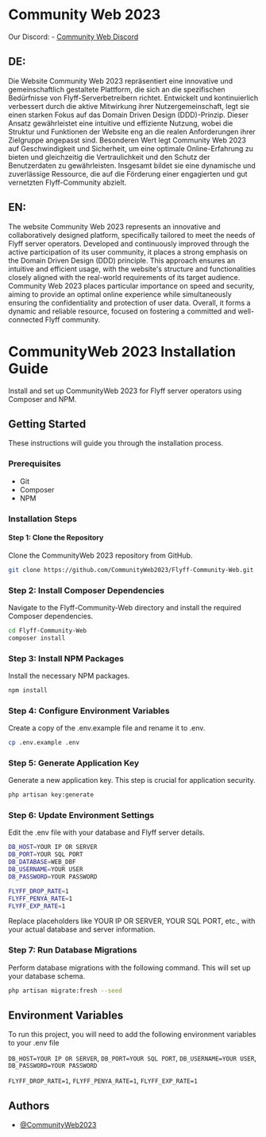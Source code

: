 
# Community Web 2023

Our Discord: - [Community Web Discord](https://discord.gg/x9wCwQ6Dkn)


## DE:
Die Website Community Web 2023 repräsentiert eine innovative und gemeinschaftlich gestaltete Plattform, die sich an die spezifischen Bedürfnisse von Flyff-Serverbetreibern richtet. Entwickelt und kontinuierlich verbessert durch die aktive Mitwirkung ihrer Nutzergemeinschaft, legt sie einen starken Fokus auf das Domain Driven Design (DDD)-Prinzip. Dieser Ansatz gewährleistet eine intuitive und effiziente Nutzung, wobei die Struktur und Funktionen der Website eng an die realen Anforderungen ihrer Zielgruppe angepasst sind. Besonderen Wert legt Community Web 2023 auf Geschwindigkeit und Sicherheit, um eine optimale Online-Erfahrung zu bieten und gleichzeitig die Vertraulichkeit und den Schutz der Benutzerdaten zu gewährleisten. Insgesamt bildet sie eine dynamische und zuverlässige Ressource, die auf die Förderung einer engagierten und gut vernetzten Flyff-Community abzielt.


## EN:
The website Community Web 2023 represents an innovative and collaboratively designed platform, specifically tailored to meet the needs of Flyff server operators. Developed and continuously improved through the active participation of its user community, it places a strong emphasis on the Domain Driven Design (DDD) principle. This approach ensures an intuitive and efficient usage, with the website's structure and functionalities closely aligned with the real-world requirements of its target audience. Community Web 2023 places particular importance on speed and security, aiming to provide an optimal online experience while simultaneously ensuring the confidentiality and protection of user data. Overall, it forms a dynamic and reliable resource, focused on fostering a committed and well-connected Flyff community.
# CommunityWeb 2023 Installation Guide

Install and set up CommunityWeb 2023 for Flyff server operators using Composer and NPM.

## Getting Started

These instructions will guide you through the installation process.

### Prerequisites

- Git
- Composer
- NPM

### Installation Steps

#### Step 1: Clone the Repository

Clone the CommunityWeb 2023 repository from GitHub.

```bash
git clone https://github.com/CommunityWeb2023/Flyff-Community-Web.git
```

### Step 2: Install Composer Dependencies
Navigate to the Flyff-Community-Web directory and install the required Composer dependencies.
```bash
cd Flyff-Community-Web
composer install
```

### Step 3: Install NPM Packages
Install the necessary NPM packages.
```bash
npm install
```

### Step 4: Configure Environment Variables
Create a copy of the .env.example file and rename it to .env.
```bash
cp .env.example .env
```

### Step 5: Generate Application Key
Generate a new application key. This step is crucial for application security.
```bash
php artisan key:generate   
```

### Step 6: Update Environment Settings
Edit the .env file with your database and Flyff server details.
```bash
DB_HOST=YOUR IP OR SERVER
DB_PORT=YOUR SQL PORT
DB_DATABASE=WEB_DBF
DB_USERNAME=YOUR USER
DB_PASSWORD=YOUR PASSWORD

FLYFF_DROP_RATE=1
FLYFF_PENYA_RATE=1
FLYFF_EXP_RATE=1
```
Replace placeholders like YOUR IP OR SERVER, YOUR SQL PORT, etc., with your actual database and server information.


### Step 7: Run Database Migrations
Perform database migrations with the following command. This will set up your database schema.
```bash
php artisan migrate:fresh --seed
```



## Environment Variables

To run this project, you will need to add the following environment variables to your .env file

`DB_HOST=YOUR IP OR SERVER`,
`DB_PORT=YOUR SQL PORT`,
`DB_USERNAME=YOUR USER`,
`DB_PASSWORD=YOUR PASSWORD`

`FLYFF_DROP_RATE=1`,
`FLYFF_PENYA_RATE=1`,
`FLYFF_EXP_RATE=1`


## Authors

- [@CommunityWeb2023](https://github.com/CommunityWeb2023)

